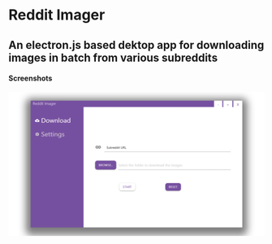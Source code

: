 # Reddit Imager

## An electron.js based dektop app for downloading images in batch from various subreddits

#### Screenshots
![screenshot_image](https://raw.githubusercontent.com/Shetty073/reddit-imager/master/screenshots/0.png?token=AHIJ2IRKZRLQUDJK2VURZQ26WKTPS)
